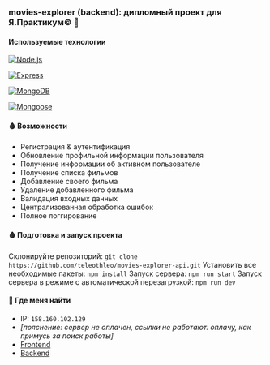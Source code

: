 ### movies-explorer (backend): дипломный проект для Я.Практикум© 🎒

#### Используемые технологии
[![Node.js](https://img.shields.io/badge/Node.js-14.x.x-339933.svg?style=for-the-badge&logo=node.js)](https://nodejs.org/)

[![Express](https://img.shields.io/badge/Express-4.x.x-000000.svg?style=for-the-badge&logo=express)](https://expressjs.com/)

[![MongoDB](https://img.shields.io/badge/MongoDB-4.x.x-47A248.svg?style=for-the-badge&logo=mongodb)](https://www.mongodb.com/)

[![Mongoose](https://img.shields.io/badge/Mongoose-6.x.x-880000.svg?style=for-the-badge&logo=mongoose)](https://mongoosejs.com/)


#### 🩸 Возможности
- Регистрация & aутентификация
- Обновление профильной информации пользователя
- Получение информации об активном пользователе
- Получение списка фильмов
- Добавление своего фильма
- Удаление добавленного фильма
- Валидация входных данных
- Централизованная обработка ошибок
- Полное логгирование
  
#### 🩸 Подготовка и запуск проекта
Склонируйте репозиторий: `git clone https://github.com/teleothleo/movies-explorer-api.git`
Установить все необходимые пакеты: `npm install`
Запуск сервера: `npm run start`
Запуск сервера в режиме с автоматической перезагрузкой: `npm run dev`

#### 🔮 Где меня найти
- IP: `158.160.102.129`
- *[пояснение: сервер не оплачен, ссылки не работают. оплачу, как примусь за поиск работы]*
- [Frontend](https://api.lacatastrophe.nomoredomains.monster)
- [Backend](https://api.lacatastrophe.nomoredomains.monster)
